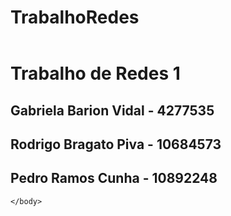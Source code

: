 # TrabalhoRedes
<!DOCTYPE html>
<html>

<header>
    <meta charset="UTF-8">    
</header>
    <body type="text-align:center">
    <h1>Trabalho de Redes 1</h1>
    <h2>Gabriela Barion Vidal - 4277535</h2>
    <h2>Rodrigo Bragato Piva - 10684573</h2>
    <h2>Pedro Ramos Cunha - 10892248</h2>
    
    
    
    
    
    </body>
</html>
    

